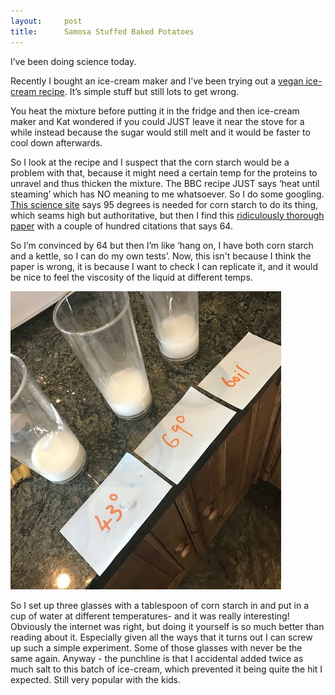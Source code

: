 ```yaml
---
layout:     post
title:      Samosa Stuffed Baked Potatoes
---
```


I’ve been doing science today.  

Recently I bought an ice-cream maker and I’ve been trying out a [vegan ice-cream recipe](https://www.bbcgoodfood.com/recipes/vegan-vanilla-ice-cream).  It’s simple stuff but still lots to get wrong.  

You heat the mixture before putting it in the fridge and then ice-cream maker and Kat wondered if you could JUST  leave it near the stove for a while instead because the sugar would still melt and it would be faster to cool down afterwards.  

So I look at the recipe and I suspect that the corn starch would be a problem with that, because it might need a certain temp for the proteins to unravel and thus thicken the mixture.  The BBC recipe JUST  says ‘heat until steaming’ which has NO meaning to me whatsoever.  So I do some googling. [This science site](https://www.exploratorium.edu/cooking/icooks/10-06-03.html ) says 95 degrees is needed for corn starch to do its thing, which seams high but authoritative, but then I find this [ridiculously thorough paper](https://digitalcommons.unl.edu/cgi/viewcontent.cgi) with a couple of hundred citations that says 64.   

So I’m convinced by 64 but then I’m like ‘hang on, I have both corn starch and a kettle, so I can do my own tests’. Now, this isn't because I think the paper is wrong, it is because I want to check I can replicate it, and it would be nice to feel the viscosity of the liquid at different temps. 

![Picture of three glasses marked with different temperatures](/assets/images/cornstarch.png)

So I set up three glasses with a tablespoon of corn starch in and put in a cup of water at different temperatures- and it was really interesting! Obviously the internet was right, but doing it yourself is so much better than reading about it. Especially given all the ways that it turns out I can screw up such a simple experiment.  Some of those glasses with never be the same again. 
Anyway - the punchline is that I accidental added twice as much salt to this batch of ice-cream, which prevented it being quite the hit I expected. Still very popular with the kids.

